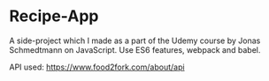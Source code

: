 # Recipe-App

A side-project which I made as a part of the Udemy course by Jonas Schmedtmann on JavaScript. 
Use ES6 features, webpack and babel. 

API used: https://www.food2fork.com/about/api

